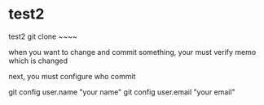 # test2
test2
git clone ~~~~

when you want to change and commit something, your must verify memo which is changed

next, you must configure who commit

git config user.name "your name"
git config user.email "your email"

